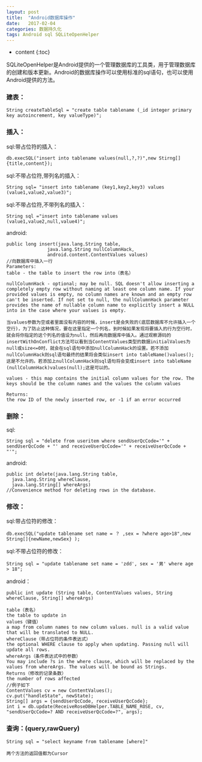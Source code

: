 ```yaml
---
layout: post
title:  "Android数据库操作"
date:   2017-02-04
categories: 数据持久化
tags: Android sql SQLiteOpenHelper
---
```


* content
{:toc}

SQLiteOpenHelper是Android提供的一个管理数据库的工具类，用于管理数据库的创建和版本更新。Android的数据库操作可以使用标准的sql语句，也可以使用Android提供的方法。




### 建表：

    String createTableSql = "create table tablename (_id integer primary key autoincrement, key valueType)";

### 插入：

sql:带占位符的插入：

    db.execSQL("insert into tablename values(null,?,?)",new Stirng[]{title,content});

sql:不带占位符,带列名的插入：

    String sql= "insert into tablename (key1,key2,key3) values (value1,value2,value3)";

sql:不带占位符,不带列名的插入：

    String sql ="insert into tablename values (value1,value2,null,value4)";

android:

	public long insert(java.lang.String table,
                   java.lang.String nullColumnHack,
                   android.content.ContentValues values)
	//向数据库中插入一行
    Parameters:
    table - the table to insert the row into（表名）

    nullColumnHack - optional; may be null. SQL doesn't allow inserting a completely empty row without naming at least one column name. If your provided values is empty, no column names are known and an empty row can't be inserted. If not set to null, the nullColumnHack parameter provides the name of nullable column name to explicitly insert a NULL into in the case where your values is empty.

	当values参数为空或者里面没有内容的时候，insert是会失败的(底层数据库不允许插入一个空行)，为了防止这种情况，要在这里指定一个列名，到时候如果发现将要插入的行为空行时，就会将你指定的这个列名的值设为null，然后再向数据库中插入。通过观察源码的insertWithOnConflict方法可以看到当ContentValues类型的数据initialValues为null或size<=0时，就会在sql语句中添加nullColumnHack的设置。若不添加nullColumnHack则sql语句最终的结果将会类似insert into tableName()values();这是不允许的。若添加上nullColumnHack则sql语句将会变成insert into tableName (nullColumnHack)values(null);这是可以的。

    values - this map contains the initial column values for the row. The keys should be the column names and the values the column values

    Returns:
    the row ID of the newly inserted row, or -1 if an error occurred

### 删除：

sql:

    String sql = "delete from useritem where sendUserQcCode='" + sendUserQcCode + "' and receiveUserQcCode='" + receiveUserQcCode + "'";

android:

    public int delete(java.lang.String table,
      java.lang.String whereClause,
      java.lang.String[] whereArgs)
	//Convenience method for deleting rows in the database.

### 修改：

sql:带占位符的修改：

    db.execSQL("update tablename set name = ？ ,sex = ?where age>18",new String[]{newName,newSex} );

sql:不带占位符的修改：

    String sql = "update tablename set name = 'zdd', sex = '男' where age > 18";

android：

    public int update (String table, ContentValues values, String whereClause, String[] whereArgs)
    
    table（表名）
    the table to update in
    values（键值）
    a map from column names to new column values. null is a valid value that will be translated to NULL.
    whereClause（带占位符的条件表达式）
    the optional WHERE clause to apply when updating. Passing null will update all rows.
    whereArgs（条件表达式中的参数）
    You may include ?s in the where clause, which will be replaced by the values from whereArgs. The values will be bound as Strings.
    Returns（修改的记录条数）
    the number of rows affected
    //例子如下
    ContentValues cv = new ContentValues();
    cv.put("handleState", newState);
    String[] args = {sendUserQcCode, receiveUserQcCode};
    int i = db.update(ReceiveRoseDBHelper.TABLE_NAME_ROSE, cv, "sendUserQcCode=? AND receiveUserQcCode=?", args);

### 查询：(query,rawQuery)

    String sql = "select keyname from tablename [where]"

	两个方法的返回值都为Cursor